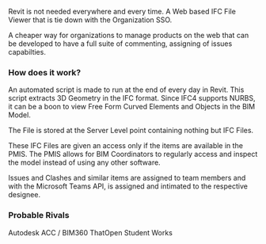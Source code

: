 Revit is not needed everywhere and every time. A Web based IFC File Viewer that is tie down with the Organization SSO.

A cheaper way for organizations to manage products on the web that can be developed to have a full suite of commenting, assigning of issues capabilties. 

### How does it work?
An automated script is made to run at the end of every day in Revit. This script extracts 3D Geometry in the IFC format. Since IFC4 supports NURBS, it can be a boon to view Free Form Curved Elements and Objects in the BIM Model. 

The File is stored at the Server Level point containing nothing but IFC Files.

These IFC Files are given an access only if the items are available in the PMIS. 
The PMIS allows for BIM Coordinators to regularly access and inspect the model instead of using any other software.

Issues and Clashes and similar items are assigned to team members and with the Microsoft Teams API, is assigned and intimated to the respective designee. 

### Probable Rivals
Autodesk ACC / BIM360
ThatOpen Student Works
